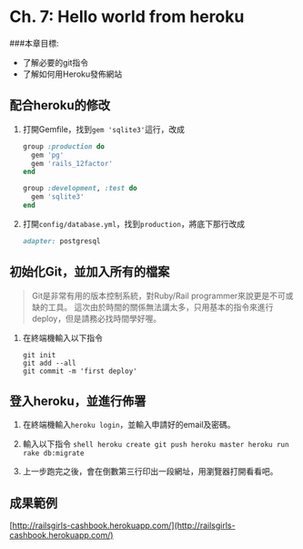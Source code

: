 # Ch. 7: Hello world from heroku

###本章目標:
* 了解必要的git指令
* 了解如何用Heroku發佈網站

## 配合heroku的修改 
1. 打開Gemfile，找到`gem 'sqlite3'`這行，改成
    ```ruby
    group :production do
      gem 'pg'
      gem 'rails_12factor'
    end

    group :development, :test do
      gem 'sqlite3'
    end
    ```

1. 打開`config/database.yml`，找到`production`，將底下那行改成
    ```ruby
    adapter: postgresql
    ```

## 初始化Git，並加入所有的檔案
> Git是非常有用的版本控制系統，對Ruby/Rail programmer來說更是不可或缺的工具。
> 這次由於時間的關係無法講太多，只用基本的指令來進行deploy，但是請務必找時間學好喔。

1. 在終端機輸入以下指令
    ```shell
    git init
    git add --all
    git commit -m 'first deploy'
    ```

## 登入heroku，並進行佈署
  1. 在終端機輸入`heroku login`，並輸入申請好的email及密碼。

  1. 輸入以下指令
    ```shell
    heroku create
    git push heroku master
    heroku run rake db:migrate
    ```

  1. 上一步跑完之後，會在倒數第三行印出一段網址，用瀏覽器打開看看吧。

## 成果範例

  [http://railsgirls-cashbook.herokuapp.com/](http://railsgirls-cashbook.herokuapp.com/)

